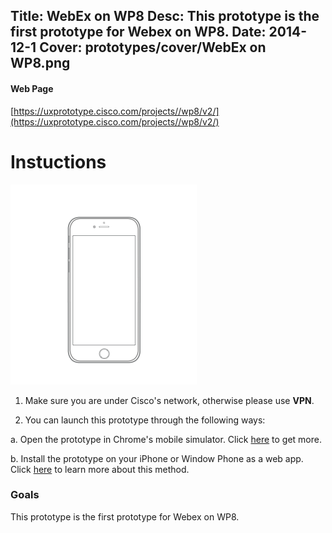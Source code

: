 Title: WebEx on WP8
Desc: This prototype is the first prototype for Webex on WP8.
Date: 2014-12-1
Cover: prototypes/cover/WebEx on WP8.png
---

#### Web Page

[https://uxprototype.cisco.com/projects//wp8/v2/](https://uxprototype.cisco.com/projects//wp8/v2/)


# Instuctions 
![mobile](../../../img_data/prototypes/Mobile-2x.png)

1) Make sure you are under Cisco's network, otherwise please use **VPN**.

2) You can launch this prototype through the following ways: 

a. Open the prototype in Chrome's mobile simulator. Click [here](../guide/chrome's-mobile-simulator.html) to get more.

b. Install the prototype on your iPhone or Window Phone as a web app. Click [here](../guide/install-web-app.html) to learn more about this method.

### Goals	
This prototype is the first prototype for Webex on WP8.

